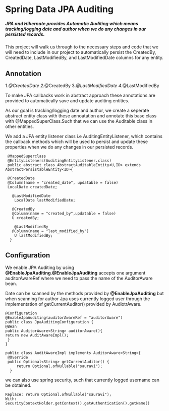 # Spring Data JPA Auditing

##### JPA and Hibernate provides Automatic Auditing which means tracking/logging date and author when we do any changes in our persisted records.

This project will walk us through to the necessary steps and code that we will need to include in our project to automatically  persist the CreatedBy, CreatedDate, LastModifiedBy, and LastModifiedDate columns for any entity.

## Annotation 
1.*@CreatedDate
2.*@CreatedBy 
3.*@LastModifiedDate
4.*@LastModifiedBy

To make JPA callbacks work in abstract approach these annotations are provided to automatically save and update auditing entities.

As our goal is tracking/logging date and author, we create a seperate abstract entity class with these annoatation and annotate this base class with @MappedSuperClass.Such that we can use the Auditable class in other entities.

We add a JPA entity listener class i.e AuditingEntityListener, which contains the callback methods which will be used to persist and update these properties when we  do any changes in our persisted records.

```
 @MappedSuperclass
 @EntityListeners(AuditingEntityListener.class)
 public abstract class AbstractAuditableEntity<U,ID> extends AbstractPersistableEntity<ID>{
  
 @CreatedDate
 @Column(name = "created_date", updatable = false)
 LocalDate createdDate;

   @LastModifiedDate
    LocalDate lastModifiedDate;

   @CreatedBy
   @Column(name = "created_by",updatable = false)
   U createdBy;
   
    @LastModifiedBy
   @Column(name = "last_modified_by")
    U lastModifiedBy;
  }
```

## Configuration

We enable JPA Auditing by using **@EnableJpaAuditing**.**@EnableJpaAuditing** accepts one argument auditorAwareRef where we need to pass the name of the AuditorAware bean.

Date can be scanned by the methods provided by **@EnableJpaAuditing** but when scanning for author Jpa uses currently logged user through the implementation of getCurrentAuditor() provided by AudiotrAware.

 ```
 @Configuration
 @EnableJpaAuditing(auditorAwareRef = "auditorAware")
 public class JpaAuditingConfiguration {
 @Bean
 public AuditorAware<String> auditorAware(){
 return new AuditAwareImpl();
  }
 }

public class AuditAwareImpl implements AuditorAware<String>{
  @Override
  public Optional<String> getCurrentAuditor() {
      return Optional.ofNullable("sauravi");
   }
```
 we can also use spring security, such that currently logged username can be obtained.

```
Replace: return Optional.ofNullable("sauravi");
With:    SecurityContextHolder.getContext().getAuthentication().getName()
```

